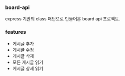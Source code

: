 ### board-api
express 기반의 class 패턴으로 만들어본 board api 프로젝트.  

### features
- 게시글 추가
- 게시글 수정
- 게시글 삭제
- 모든 게시글 읽기 
- 게시글 상세 읽기
